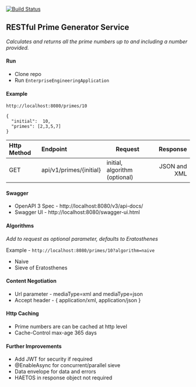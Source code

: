 [![Build Status](https://travis-ci.org/clD11/enterprise-engineering.svg?branch=master)](https://travis-ci.org/clD11/enterprise-engineering/)

## RESTful Prime Generator Service ##

_Calculates and returns all the prime numbers up to and including a number provided._

#### Run ####
- Clone repo
- Run `EnterpriseEngineeringApplication`

#### Example ####

    http://localhost:8080/primes/10
    
    {
      "initial":  10,    
      "primes": [2,3,5,7]
    }

| Http Method  | Endpoint           | Request                             | Response           |
|:-------------|:-------------------|-------------------------------------|-------------------:|
| GET          | api/v1/primes/{initial} | initial, algorithm (optional)  | JSON and XML       |

#### Swagger ####
- OpenAPI 3 Spec - http://localhost:8080/v3/api-docs/
- Swagger UI - http://localhost:8080/swagger-ui.html

#### Algorithms ####

_Add to request as optional parameter, defaults to Eratosthenes_

Example - `http://localhost:8080/primes/10?algorithm=naive`

- Naive
- Sieve of Eratosthenes
 
#### Content Negotiation ####
- Url parameter - mediaType=xml and mediaType=json
- Accept header - { application/xml, application/json }

#### Http Caching ####
- Prime numbers are can be cached at http level
- Cache-Control max-age 365 days

#### Further Improvements ####
- Add JWT for security if required
- @EnableAsync for concurrent/parallel sieve
- Data envelope for data and errors
- HAETOS in response object not required
